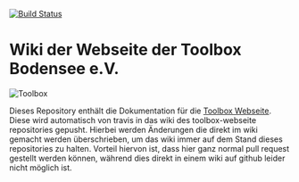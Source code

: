 [![Build Status](https://travis-ci.org/ToolboxBodensee/toolbox-webseite-wiki.svg?branch=master)](https://travis-ci.org/ToolboxBodensee/toolbox-webseite-wiki)

Wiki der Webseite der Toolbox Bodensee e.V.
====================================

![Toolbox](https://avatars0.githubusercontent.com/u/9744766?s=200&v=4 "Toolbox Logo")

Dieses Repository enthält die Dokumentation für die [Toolbox Webseite](https://github.com/ToolboxBodensee/toolbox-webseite). Diese wird automatisch von travis in das wiki des toolbox-webseite repositories gepusht.
Hierbei werden Änderungen die direkt im wiki gemacht werden überschrieben, um das wiki immer auf dem Stand dieses repositories zu halten. Vorteil hiervon ist, dass hier ganz normal pull request gestellt werden können, während dies direkt in einem wiki auf github leider nicht möglich ist.
